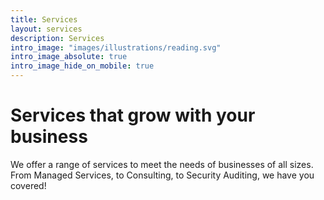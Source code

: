 ```yaml
---
title: Services
layout: services
description: Services
intro_image: "images/illustrations/reading.svg"
intro_image_absolute: true
intro_image_hide_on_mobile: true
---
```


# Services that grow with your business

We offer a range of services to meet the needs of businesses of all sizes. From Managed Services, to Consulting, to Security Auditing, we have you covered!
